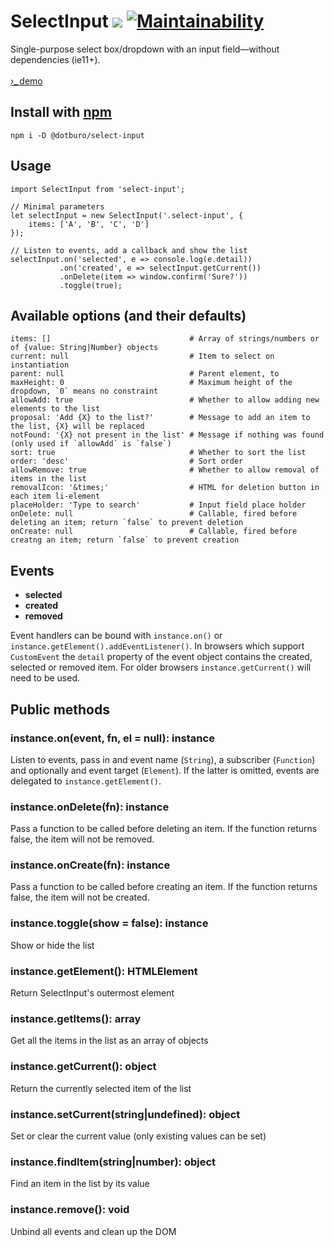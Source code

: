 # SelectInput ![](https://img.shields.io/github/tag/dotburo/select-input.svg?label=version&style=flat) [![Maintainability](https://api.codeclimate.com/v1/badges/974d8c32d0d5eed14a5e/maintainability)](https://codeclimate.com/github/dotburo/select-input/maintainability)

Single-purpose select box/dropdown with an input field&mdash;without dependencies (ie11+).  
<br>
<a href="https://dotburo.github.io/select-input/" target="_blank" rel="noopener">&rsaquo;_&thinsp;demo</a>

## Install with [npm](https://www.npmjs.com/package/@dotburo/select-input)
```
npm i -D @dotburo/select-input
```


## Usage
```
import SelectInput from 'select-input';

// Minimal parameters
let selectInput = new SelectInput('.select-input', {
    items: ['A', 'B', 'C', 'D']
});

// Listen to events, add a callback and show the list 
selectInput.on('selected', e => console.log(e.detail))
           .on('created', e => selectInput.getCurrent())
           .onDelete(item => window.confirm('Sure?'))
           .toggle(true);
```

## Available options (and their defaults)
```
items: []                               # Array of strings/numbers or of {value: String|Number} objects
current: null                           # Item to select on instantiation
parent: null                            # Parent element, to 
maxHeight: 0                            # Maximum height of the dropdown, `0` means no constraint
allowAdd: true                          # Whether to allow adding new elements to the list
proposal: 'Add {X} to the list?'        # Message to add an item to the list, {X} will be replaced
notFound: '{X} not present in the list' # Message if nothing was found (only used if `allowAdd` is `false`)
sort: true                              # Whether to sort the list
order: 'desc'                           # Sort order
allowRemove: true                       # Whether to allow removal of items in the list
removalIcon: '&times;'                  # HTML for deletion button in each item li-element
placeHolder: 'Type to search'           # Input field place holder
onDelete: null                          # Callable, fired before deleting an item; return `false` to prevent deletion
onCreate: null                          # Callable, fired before creatng an item; return `false` to prevent creation
```

## Events

- **selected**
- **created**
- **removed**

Event handlers can be bound with `instance.on()` or `instance.getElement().addEventListener()`. In browsers which
support `CustomEvent` the `detail` property of the event object contains the created, selected or removed item. 
For older browsers `instance.getCurrent()` will need to be used.

## Public methods

### instance.on(event, fn, el = null): instance
Listen to events, pass in and event name (`String`), a subscriber (`Function`) and optionally and event target (`Element`). 
If the latter is omitted, events are delegated to `instance.getElement()`.

### instance.onDelete(fn): instance
Pass a function to be called before deleting an item. If the function returns false, the item will not be removed.

### instance.onCreate(fn): instance
Pass a function to be called before creating an item. If the function returns false, the item will not be created.

### instance.toggle(show = false): instance
Show or hide the list

### instance.getElement(): HTMLElement
Return SelectInput's outermost element 

### instance.getItems(): array
Get all the items in the list as an array of objects

### instance.getCurrent(): object
Return the currently selected item of the list

### instance.setCurrent(string|undefined): object
Set or clear the current value (only existing values can be set)
 
### instance.findItem(string|number): object
Find an item in the list by its value

### instance.remove(): void
Unbind all events and clean up the DOM
